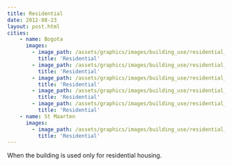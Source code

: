 ```yaml
---
title: Residential
date: 2012-08-23
layout: post.html
cities:
    - name: Bogota
      images:
        - image_path: /assets/graphics/images/building_use/residential_bogota_01.jpg
          title: 'Residential'
        - image_path: /assets/graphics/images/building_use/residential_bogota_02.jpg
          title: 'Residential'
        - image_path: /assets/graphics/images/building_use/residential_bogota_03.jpg
          title: 'Residential'
        - image_path: /assets/graphics/images/building_use/residential_bogota_04.jpg
          title: 'Residential'
        - image_path: /assets/graphics/images/building_use/residential_bogota_05.jpg
          title: 'Residential'
    - name: St Maarten
      images:
        - image_path: /assets/graphics/images/building_use/residential_st_maarten_01.png
          title: 'Residential'
---
```

When the building is used only for residential housing.